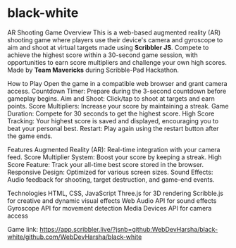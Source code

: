 # black-white
AR Shooting Game
Overview
This is a web-based augmented reality (AR) shooting game where players use their device's camera and gyroscope to aim and shoot at virtual targets made using <b>Scribbler JS</b>. Compete to achieve the highest score within a 30-second game session, with opportunities to earn score multipliers and challenge your own high scores.
Made by <b>Team Mavericks</b> during Scribble-Pad Hackathon.

How to Play
Open the game in a compatible web browser and grant camera access.
Countdown Timer: Prepare during the 3-second countdown before gameplay begins.
Aim and Shoot: Click/tap to shoot at targets and earn points.
Score Multipliers: Increase your score by maintaining a streak.
Game Duration: Compete for 30 seconds to get the highest score.
High Score Tracking: Your highest score is saved and displayed, encouraging you to beat your personal best.
Restart: Play again using the restart button after the game ends.

Features
Augmented Reality (AR): Real-time integration with your camera feed.
Score Multiplier System: Boost your score by keeping a streak.
High Score Feature: Track your all-time best score stored in the browser.
Responsive Design: Optimized for various screen sizes.
Sound Effects: Audio feedback for shooting, target destruction, and game-end events.

Technologies
HTML, CSS, JavaScript
Three.js for 3D rendering
Scribble.js for creative and dynamic visual effects
Web Audio API for sound effects
Gyroscope API for movement detection
Media Devices API for camera access

Game link: 
https://app.scribbler.live/?jsnb=github:WebDevHarsha/black-white/github.com/WebDevHarsha/black-white
